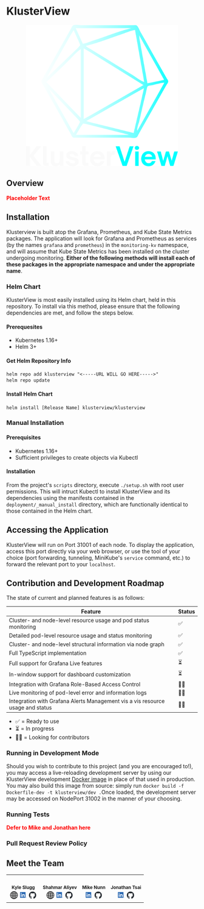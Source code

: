 # KlusterView

  <p align="center">
  <img src="./assets/Klusterview.png" style="width:400px"/>
  </p>

## Overview

<span style="color:red">**Placeholder Text**</span>

## Installation

Klusterview is built atop the Grafana, Prometheus, and Kube State Metrics packages. The application will look for Grafana and Prometheus as services (by the names `grafana` and `prometheus`) in the `monitoring-kv` namespace, and will assume that Kube State Metrics has been installed on the cluster undergoing monitoring. **Either of the following methods will install each of these packages in the appropriate namespace and under the appropriate name**.

### Helm Chart

KlusterView is most easily installed using its Helm chart, held in this repository. To install via this method, please ensure that the following dependencies are met, and follow the steps below.

#### Prerequesites

- Kubernetes 1.16+
- Helm 3+

#### Get Helm Repository Info

```shell
helm repo add klusterview "<-----URL WILL GO HERE----->"
helm repo update
```

#### Install Helm Chart

```shell
helm install [Release Name] klusterview/klusterview
```

### Manual Installation

#### Prerequisites

- Kubernetes 1.16+
- Sufficient privileges to create objects via Kubectl

#### Installation

From the project's `scripts` directory, execute `./setup.sh` with root user permissions. This will intruct Kubectl to install KlusterView and its dependencies using the manifests contained in the `deployment/_manual_install` directory, which are functionally identical to those contained in the Helm chart.

## Accessing the Application

KlusterView will run on Port 31001 of each node. To display the application, access this port directly via your web browser, or use the tool of your choice (port forwarding, tunneling, MiniKube's `service` command, etc.) to forward the relevant port to your `localhost`.

## Contribution and Development Roadmap

The state of current and planned features is as follows:

| Feature                                                                        | Status |
| ------------------------------------------------------------------------------ | ------ |
| Cluster- and node-level resource usage and pod status monitoring               | ✅     |
| Detailed pod-level resource usage and status monitoring                        | ✅     |
| Cluster- and node-level structural information via node graph                  | ✅     |
| Full TypeScript implementation                                                 | ✅     |
| Full support for Grafana Live features                                         | ⏳     |
| In-window support for dashboard customization                                  | ⏳     |
| Integration with Grafana Role-Based Access Control                             | 🙏🏻     |
| Live monitoring of pod-level error and information logs                        | 🙏🏻     |
| Integration with Grafana Alerts Management vis a vis resource usage and status | 🙏🏻     |

- ✅ = Ready to use
- ⏳ = In progress
- 🙏🏻 = Looking for contributors

### Running in Development Mode

Should you wish to contribute to this project (and you are encouraged to!), you may access a live-reloading development server by using our KlusterView development [Docker image](https://hub.docker.com/repository/docker/kyleslugg/klusterview-dev/) in place of that used in production. You may also build this image from source: simply run `docker build -f Dockerfile-dev -t klusterview/dev .`Once loaded, the development server may be accessed on NodePort 31002 in the manner of your choosing.

### Running Tests

<span style="color:red">**Defer to Mike and Jonathan here**</span>

### Pull Request Review Policy

## Meet the Team

  <table>
  <tr>
    <td align="center" >
      <img src="https://avatars.githubusercontent.com/u/35903887?v=4" width="140px;" alt=""/>
      <br />
      <sub><b>Kyle Slugg</b></sub>
      <br />
      <div style="display:flex; align-items:center; justify-content:center;">
        <a href="http://www.kyleslugg.co"><img src='./assets/world-wide-web.png' style="width:20px; margin:3px;"/></a>
        <a href="https://www.linkedin.com/in/kyle-slugg/"><img src='./assets/LI-In-Bug.png' style="width:17px; margin: 3px;"/></a>
        <a href="https://github.com/kyleslugg"><img src="./assets/github-mark.png" style="width:20px; margin:3px;"/></a>
      </div>
    </td>
    <td align="center">
      <img src="https://avatars.githubusercontent.com/u/64520371?v=4" width="140px;" alt=""/>
      <br />
      <sub><b>Shahmar Aliyev</b></sub>
      <br />
        <div style="display:flex; align-items:center; justify-content:center;">
          <a href="https://shahmaraliyev.com/"><img src='./assets/world-wide-web.png' style="width:20px; margin:3px;"/></a>
              <a href="https://www.linkedin.com/in/shahmaraliyev/"><img src='./assets/LI-In-Bug.png' style="width:17px; margin: 3px;"/></a>
              <a href="https://github.com/ShahmarAliyev"><img src="./assets/github-mark.png" style="width:20px; margin:3px;"/></a>
        </div>
    </td>
    <td align="center">
      <img src="https://d2culxnxbccemt.cloudfront.net/craft/content/uploads/articles/uploads/2013/05/Screen-Shot-2013-05-14-at-11.51.11-AM.png" width="140px;" alt=""/>
      <br />
      <sub><b>Mike Nunn</b></sub>
      <br />
      <div style="display:flex; align-items:center; justify-content:center;">
        <a href="?????"><img src='./assets/LI-In-Bug.png' style="width:17px; margin: 3px;"/></a>
        <a href="https://github.com/24juice22"><img src="./assets/github-mark.png" style="width:20px; margin:3px;"/></a>
      </div>
    </td>
     <td align="center">
      <img src="https://d2culxnxbccemt.cloudfront.net/craft/content/uploads/articles/uploads/2013/05/Screen-Shot-2013-05-14-at-11.51.11-AM.png" width="140px;" alt=""/>
      <br />
      <sub><b>Jonathan Tsai</b></sub>
      <br />
      <div style="display:flex; align-items:center; justify-content:center;">
        <a href="https://www.linkedin.com/in/jonathan-tsai95/"><img src='./assets/LI-In-Bug.png' style="width:17px; margin: 3px;"/></a>
        <a href="https://github.com/jonathantsai1995"><img src="./assets/github-mark.png" style="width:20px; margin:3px;"/></a>
      </div>
    </td>
